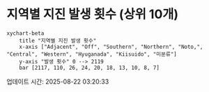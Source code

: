 # 지역별 지진 발생 횟수 (상위 10개)

```mermaid
xychart-beta
    title "지역별 지진 발생 횟수"
    x-axis ["Adjacent", "Off", "Southern", "Northern", "Noto,", "Central", "Western", "Hyuganada", "Kiisuido", "미분류"]
    y-axis "발생 횟수" 0 --> 2119
    bar [2117, 110, 26, 24, 20, 18, 13, 10, 8, 7]
```

업데이트 시간: 2025-08-22 03:20:33
